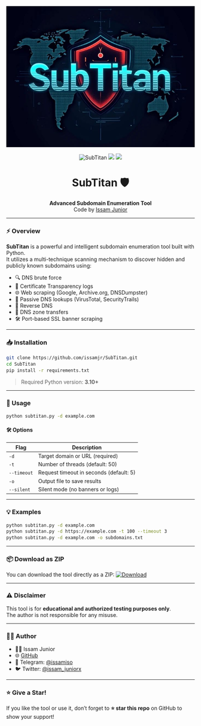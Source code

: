 <img src="https://raw.githubusercontent.com/issamjr/SubTitan/refs/heads/main/img.jpg" />
<p align="center">
  <img src="https://img.shields.io/badge/Subdomain-Enumeration-blue?style=for-the-badge" alt="SubTitan"/>
  <img src="https://img.shields.io/badge/Python-3.10%2B-yellow?style=for-the-badge&logo=python&logoColor=white"/>
  <img src="https://img.shields.io/badge/License-MIT-green?style=for-the-badge"/>
</p>

<h1 align="center">SubTitan 🛡️</h1>
<p align="center">
  <strong>Advanced Subdomain Enumeration Tool</strong><br>
  Code by <a href="https://github.com/issamjr">Issam Junior</a>
</p>

---

### ⚡ Overview

**SubTitan** is a powerful and intelligent subdomain enumeration tool built with Python.  
It utilizes a multi-technique scanning mechanism to discover hidden and publicly known subdomains using:

- 🔍 DNS brute force
- 🔐 Certificate Transparency logs
- 🌐 Web scraping (Google, Archive.org, DNSDumpster)
- 🔁 Passive DNS lookups (VirusTotal, SecurityTrails)
- 🔁 Reverse DNS
- 📡 DNS zone transfers
- 🛠️ Port-based SSL banner scraping

---

### 📥 Installation

```bash
git clone https://github.com/issamjr/SubTitan.git
cd SubTitan
pip install -r requirements.txt
```

> Required Python version: **3.10+**

---

### 🧪 Usage

```bash
python subtitan.py -d example.com
```

#### 🛠 Options

| Flag        | Description                                |
|-------------|--------------------------------------------|
| `-d`        | Target domain or URL (required)            |
| `-t`        | Number of threads (default: 50)            |
| `--timeout` | Request timeout in seconds (default: 5)    |
| `-o`        | Output file to save results                |
| `--silent`  | Silent mode (no banners or logs)           |

---

### 💡 Examples

```bash
python subtitan.py -d example.com
python subtitan.py -d https://example.com -t 100 --timeout 3
python subtitan.py -d example.com -o subdomains.txt
```

---



### 📦 Download as ZIP

You can download the tool directly as a ZIP:
[![Download](https://img.shields.io/badge/Download-ZIP-blue?style=for-the-badge&logo=github)](https://github.com/issamjr/SubTitan/archive/refs/heads/main.zip)

---

### ⚠️ Disclaimer

This tool is for **educational and authorized testing purposes only**.  
The author is not responsible for any misuse.

---

### 🙋‍♂️ Author

- 👨‍💻 Issam Junior  
- 🌐 [GitHub](https://github.com/issamjr)  
- 💬 Telegram: [@issamiso](https://t.me/issamiso)  
- 🐦 Twitter: [@issam_juniorx](https://twitter.com/issam_juniorx)

---

### ⭐ Give a Star!

If you like the tool or use it, don’t forget to **⭐ star this repo** on GitHub to show your support!

